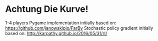 # Achtung Die Kurve!
    
1-4 players
Pygame implementation initially based on: https://github.com/janowskipio/FarBy
Stochastic policy gradient initially based on: http://karpathy.github.io/2016/05/31/rl/

